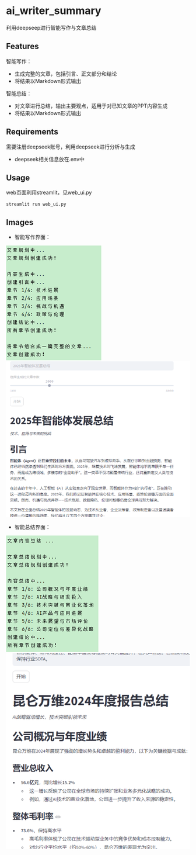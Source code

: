 # ai_writer_summary
利用deepseep进行智能写作与文章总结

## Features
智能写作：
- 生成完整的文章，包括引言、正文部分和结论
- 将结果以Markdown形式输出

智能总结：
- 对文章进行总结，输出主要观点，适用于对已知文章的PPT内容生成
- 将结果以Markdown形式输出

## Requirements
需要注册deepseek账号，利用deepseek进行分析与生成
- deepseek相关信息放在.env中

## Usage
web页面利用streamlit，见web_ui.py

```bashI
streamlit run web_ui.py
```

## Images
- 智能写作界面：
<img src="img/1.png" />

<img src="img/2.png" />

- 智能总结界面：
<img src="img/3.png" />

<img src="img/4.png" />